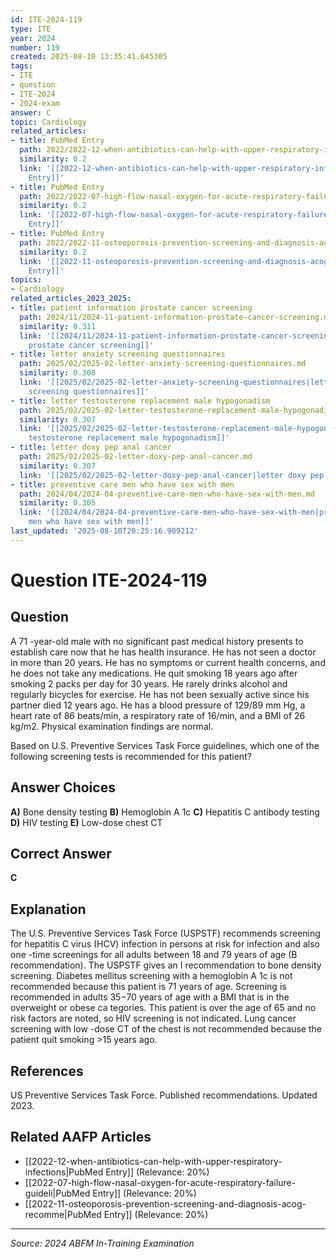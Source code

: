 ```yaml
---
id: ITE-2024-119
type: ITE
year: 2024
number: 119
created: 2025-08-10 13:35:41.645305
tags:
- ITE
- question
- ITE-2024
- 2024-exam
answer: C
topic: Cardiology
related_articles:
- title: PubMed Entry
  path: 2022/2022-12-when-antibiotics-can-help-with-upper-respiratory-infections.md
  similarity: 0.2
  link: '[[2022-12-when-antibiotics-can-help-with-upper-respiratory-infections|PubMed
    Entry]]'
- title: PubMed Entry
  path: 2022/2022-07-high-flow-nasal-oxygen-for-acute-respiratory-failure-guideli.md
  similarity: 0.2
  link: '[[2022-07-high-flow-nasal-oxygen-for-acute-respiratory-failure-guideli|PubMed
    Entry]]'
- title: PubMed Entry
  path: 2022/2022-11-osteoporosis-prevention-screening-and-diagnosis-acog-recomme.md
  similarity: 0.2
  link: '[[2022-11-osteoporosis-prevention-screening-and-diagnosis-acog-recomme|PubMed
    Entry]]'
topics:
- Cardiology
related_articles_2023_2025:
- title: patient information prostate cancer screening
  path: 2024/11/2024-11-patient-information-prostate-cancer-screening.md
  similarity: 0.311
  link: '[[2024/11/2024-11-patient-information-prostate-cancer-screening|patient information
    prostate cancer screening]]'
- title: letter anxiety screening questionnaires
  path: 2025/02/2025-02-letter-anxiety-screening-questionnaires.md
  similarity: 0.308
  link: '[[2025/02/2025-02-letter-anxiety-screening-questionnaires|letter anxiety
    screening questionnaires]]'
- title: letter testosterone replacement male hypogonadism
  path: 2025/02/2025-02-letter-testosterone-replacement-male-hypogonadism.md
  similarity: 0.307
  link: '[[2025/02/2025-02-letter-testosterone-replacement-male-hypogonadism|letter
    testosterone replacement male hypogonadism]]'
- title: letter doxy pep anal cancer
  path: 2025/02/2025-02-letter-doxy-pep-anal-cancer.md
  similarity: 0.307
  link: '[[2025/02/2025-02-letter-doxy-pep-anal-cancer|letter doxy pep anal cancer]]'
- title: preventive care men who have sex with men
  path: 2024/04/2024-04-preventive-care-men-who-have-sex-with-men.md
  similarity: 0.305
  link: '[[2024/04/2024-04-preventive-care-men-who-have-sex-with-men|preventive care
    men who have sex with men]]'
last_updated: '2025-08-10T20:25:16.909212'
---
```


# Question ITE-2024-119

## Question
A 71 -year-old male with no significant past medical history presents to establish care now that he has 
health insurance. He has not seen a doctor in more than 20 years. He has no symptoms or current 
health concerns, and he does not take any medications. He quit smoking 18 years ago after smoking 2 
packs per day for  30 years. He rarely drinks alcohol and regularly bicycles for exercise. He has not 
been sexually active since his partner died 12 years ago. He has a blood pressure of 129/89 mm Hg, a 
heart rate of 86 beats/min, a respiratory rate of 16/min, and a BMI of 26 kg/m2. Physical examination 
findings are normal.  
 
Based on U.S. Preventive Services Task Force guidelines, which one of the following screening tests 
is recommended for this patient?

## Answer Choices
**A)** Bone density testing
**B)** Hemoglobin A 1c
**C)** Hepatitis C antibody testing
**D)** HIV testing
**E)** Low-dose chest CT

## Correct Answer
**C**

## Explanation
The U.S. Preventive Services Task Force (USPSTF) recommends screening for hepatitis C virus (HCV) infection in persons at risk for infection and also one -time screenings for all adults between 18 and 79 years of age (B recommendation). The USPSTF gives an I recommendation to bone density screening. Diabetes mellitus screening with a hemoglobin A 1c is not recommended because this patient is 71 years of age. Screening is recommended in adults 35−70 years of age with a BMI that is in the overweight or obese ca tegories. This patient is over the age of 65 and no risk factors are noted, so HIV screening is not indicated. Lung cancer screening with low -dose CT of the chest is not recommended because the patient quit smoking >15 years ago.

## References
US Preventive Services Task Force. Published recommendations. Updated 2023.

## Related AAFP Articles
- [[2022-12-when-antibiotics-can-help-with-upper-respiratory-infections|PubMed Entry]] (Relevance: 20%)
- [[2022-07-high-flow-nasal-oxygen-for-acute-respiratory-failure-guideli|PubMed Entry]] (Relevance: 20%)
- [[2022-11-osteoporosis-prevention-screening-and-diagnosis-acog-recomme|PubMed Entry]] (Relevance: 20%)

---
*Source: 2024 ABFM In-Training Examination*